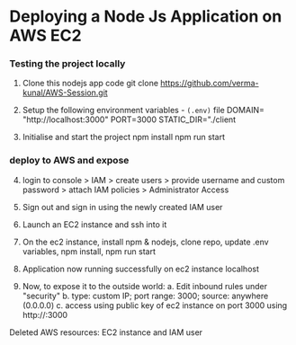 # Deploying a Node Js Application on AWS EC2

### Testing the project locally

1. Clone this nodejs app code
git clone https://github.com/verma-kunal/AWS-Session.git

2. Setup the following environment variables - `(.env)` file
DOMAIN= "http://localhost:3000"
PORT=3000
STATIC_DIR="./client

3. Initialise and start the project
npm install
npm run start

### deploy to AWS and expose 

4. login to console > IAM > create users > provide username and custom password > attach IAM policies > Administrator Access

5. Sign out and sign in using the newly created IAM user

6. Launch an EC2 instance and ssh into it

7. On the ec2 instance, install npm & nodejs, clone repo, update .env variables, npm install, npm run start

8. Application now running successfully on ec2 instance localhost

9. Now, to expose it to the outside world:
    a. Edit inbound rules under "security"
    b. type: custom IP; port range: 3000; source: anywhere (0.0.0.0)
    c. access using public key of ec2 instance on port 3000 using http://<public-ip-of-ec2-instance>:3000

Deleted AWS resources: EC2 instance and IAM user